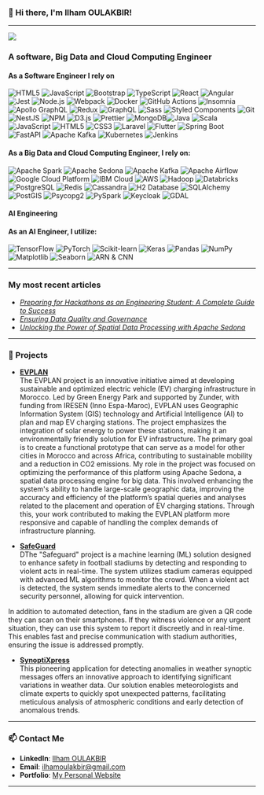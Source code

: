 ### 👋 Hi there, I'm Ilham OULAKBIR!

---

![](https://komarev.com/ghpvc/?username=cycosad&color=fb4362)

<h3>A software, Big Data and Cloud Computing Engineer</h3>
<h4>As a Software Engineer I rely on</h4>
<p> <img alt="HTML5" src="https://img.shields.io/badge/-HTML5-E34F26?style=flat-square&logo=html5&logoColor=white" /> <img alt="JavaScript" src="https://img.shields.io/badge/-javascript-f7df1c?style=flat-square&logo=javascript&logoColor=black" /> <img alt="Bootstrap" src="https://img.shields.io/badge/-bootstrap-7953b3?style=flat-square&logo=bootstrap&logoColor=white" /> <img alt="TypeScript" src="https://img.shields.io/badge/-TypeScript-007ACC?style=flat-square&logo=typescript&logoColor=white" /> <img alt="React" src="https://img.shields.io/badge/-React-45b8d8?style=flat-square&logo=react&logoColor=white" /> <img alt="Angular" src="https://img.shields.io/badge/-Angular-DD0031?style=flat-square&logo=angular&logoColor=white" /> <img alt="Jest" src="https://img.shields.io/badge/-jest-be3d19?style=flat-square&logo=jest&logoColor=white" /> <img alt="Node.js" src="https://img.shields.io/badge/-Nodejs-43853d?style=flat-square&logo=Node.js&logoColor=white" /> <img alt="Webpack" src="https://img.shields.io/badge/-Webpack-8DD6F9?style=flat-square&logo=webpack&logoColor=white" /> <img alt="Docker" src="https://img.shields.io/badge/-Docker-46a2f1?style=flat-square&logo=docker&logoColor=white" /> <img alt="GitHub Actions" src="https://img.shields.io/badge/-Github_Actions-2088FF?style=flat-square&logo=github-actions&logoColor=white" /> <img alt="Insomnia" src="https://img.shields.io/badge/-Insomnia-5849BE?style=flat-square&logo=insomnia&logoColor=white" /> <img alt="Apollo GraphQL" src="https://img.shields.io/badge/-Apollo%20GraphQL-311C87?style=flat-square&logo=apollo-graphql&logoColor=white" /> <img alt="Redux" src="https://img.shields.io/badge/-Redux-764ABC?style=flat-square&logo=redux&logoColor=white" /> <img alt="GraphQL" src="https://img.shields.io/badge/-GraphQL-E10098?style=flat-square&logo=graphql&logoColor=white" /> <img alt="Sass" src="https://img.shields.io/badge/-Sass-CC6699?style=flat-square&logo=sass&logoColor=white" /> <img alt="Styled Components" src="https://img.shields.io/badge/-Styled_Components-db7092?style=flat-square&logo=styled-components&logoColor=white" /> <img alt="Git" src="https://img.shields.io/badge/-Git-F05032?style=flat-square&logo=git&logoColor=white" /> <img alt="NestJS" src="https://img.shields.io/badge/-NestJs-ea2845?style=flat-square&logo=nestjs&logoColor=white" /> <img alt="NPM" src="https://img.shields.io/badge/-NPM-CB3837?style=flat-square&logo=npm&logoColor=white" /> <img alt="D3.js" src="https://img.shields.io/badge/-D3.js-F9A03C?style=flat-square&logo=d3.js&logoColor=white" /> <img alt="Prettier" src="https://img.shields.io/badge/-Prettier-F7B93E?style=flat-square&logo=prettier&logoColor=white" /> <img alt="MongoDB" src="https://img.shields.io/badge/-MongoDB-13aa52?style=flat-square&logo=mongodb&logoColor=white" /><img alt="Java" src="https://img.shields.io/badge/-Java-007396?style=flat-square&logo=java&logoColor=white" />
  <img alt="Scala" src="https://img.shields.io/badge/-Scala-DC322F?style=flat-square&logo=scala&logoColor=white" />
  <img alt="JavaScript" src="https://img.shields.io/badge/-JavaScript-F7DF1E?style=flat-square&logo=javascript&logoColor=black" />
  <img alt="HTML5" src="https://img.shields.io/badge/-HTML5-E34F26?style=flat-square&logo=html5&logoColor=white" />
  <img alt="CSS3" src="https://img.shields.io/badge/-CSS3-1572B6?style=flat-square&logo=css3&logoColor=white" />
  <img alt="Laravel" src="https://img.shields.io/badge/-Laravel-FF2D20?style=flat-square&logo=laravel&logoColor=white" />
  <img alt="Flutter" src="https://img.shields.io/badge/-Flutter-02569B?style=flat-square&logo=flutter&logoColor=white" />
  <img alt="Spring Boot" src="https://img.shields.io/badge/-Spring%20Boot-6DB33F?style=flat-square&logo=spring-boot&logoColor=white" /><img alt="FastAPI" src="https://img.shields.io/badge/-FastAPI-009688?style=flat-square&logo=fastapi&logoColor=white" />
  <img alt="Apache Kafka" src="https://img.shields.io/badge/-Apache%20Zookeeper-FF6F00?style=flat-square&logo=apache-zookeeper&logoColor=white" />
  <img alt="Kubernetes" src="https://img.shields.io/badge/-Kubernetes-326CE5?style=flat-square&logo=kubernetes&logoColor=white" />
  <img alt="Jenkins" src="https://img.shields.io/badge/-Jenkins-D24939?style=flat-square&logo=jenkins&logoColor=white" />
</p>
<h4>As a Big Data and Cloud Computing Engineer, I rely on:</h4> <p> <img alt="Apache Spark" src="https://img.shields.io/badge/-Apache%20Spark-E25A1C?style=flat-square&logo=apache-spark&logoColor=white" /> <img alt="Apache Sedona" src="https://img.shields.io/badge/-Apache%20Sedona-FF5733?style=flat-square&logo=apache&logoColor=white" /> <img alt="Apache Kafka" src="https://img.shields.io/badge/-Apache%20Kafka-231F20?style=flat-square&logo=apache-kafka&logoColor=white" /> <img alt="Apache Airflow" src="https://img.shields.io/badge/-Apache%20Airflow-017CEE?style=flat-square&logo=apache-airflow&logoColor=white" /> <img alt="Google Cloud Platform" src="https://img.shields.io/badge/-Google_Cloud_Platform-1a73e8?style=flat-square&logo=google-cloud&logoColor=white" /> <img alt="IBM Cloud" src="https://img.shields.io/badge/-IBM%20Cloud-1261FE?style=flat-square&logo=ibm-cloud&logoColor=white" /> <img alt="AWS" src="https://img.shields.io/badge/-AWS-232F3E?style=flat-square&logo=amazon-aws&logoColor=white" /> <img alt="Hadoop" src="https://img.shields.io/badge/-Hadoop-66CCFF?style=flat-square&logo=apache-hadoop&logoColor=white" /> <img alt="Databricks" src="https://img.shields.io/badge/-Databricks-EF4B3C?style=flat-square&logo=databricks&logoColor=white" /> <img alt="PostgreSQL" src="https://img.shields.io/badge/-PostgreSQL-336791?style=flat-square&logo=postgresql&logoColor=white" />
  <img alt="Redis" src="https://img.shields.io/badge/-Redis-DC382D?style=flat-square&logo=redis&logoColor=white" />
  <img alt="Cassandra" src="https://img.shields.io/badge/-Cassandra-1287B1?style=flat-square&logo=apache-cassandra&logoColor=white" />
  <img alt="H2 Database" src="https://img.shields.io/badge/-H2%20Database-1d7f8e?style=flat-square&logo=h2&logoColor=white" />
  <img alt="SQLAlchemy" src="https://img.shields.io/badge/-SQLAlchemy-FCC624?style=flat-square&logo=sqlalchemy&logoColor=black" />
  <img alt="PostGIS" src="https://img.shields.io/badge/-PostGIS-22B573?style=flat-square&logo=postgis&logoColor=white" />
  <img alt="Psycopg2" src="https://img.shields.io/badge/-Psycopg2-336791?style=flat-square&logo=postgresql&logoColor=white" /> <img alt="PySpark" src="https://img.shields.io/badge/-PySpark-E25A1C?style=flat-square&logo=apache-spark&logoColor=white" />
  <img alt="Keycloak" src="https://img.shields.io/badge/-Keycloak-20A1E3?style=flat-square&logo=keycloak&logoColor=white" />
  <img alt="GDAL" src="https://img.shields.io/badge/-GDAL-017BB5?style=flat-square&logo=gdal&logoColor=white" /> </p>

#### AI Engineering

<h4>As an AI Engineer, I utilize:</h4>

<p>
  <img alt="TensorFlow" src="https://img.shields.io/badge/-TensorFlow-FF6F20?style=flat-square&logo=tensorflow&logoColor=white" />
  <img alt="PyTorch" src="https://img.shields.io/badge/-PyTorch-EE4C2A?style=flat-square&logo=pytorch&logoColor=white" />
  <img alt="Scikit-learn" src="https://img.shields.io/badge/-Scikit%20Learn-F7931E?style=flat-square&logo=scikit-learn&logoColor=white" />
  <img alt="Keras" src="https://img.shields.io/badge/-Keras-D00000?style=flat-square&logo=keras&logoColor=white" />
  <img alt="Pandas" src="https://img.shields.io/badge/-Pandas-150458?style=flat-square&logo=pandas&logoColor=white" />
  <img alt="NumPy" src="https://img.shields.io/badge/-NumPy-013243?style=flat-square&logo=numpy&logoColor=white" />
  <img alt="Matplotlib" src="https://img.shields.io/badge/-Matplotlib-003DA5?style=flat-square&logo=matplotlib&logoColor=white" />
  <img alt="Seaborn" src="https://img.shields.io/badge/-Seaborn-008080?style=flat-square&logo=seaborn&logoColor=white" />  <img alt="ARN & CNN" src="https://img.shields.io/badge/-ARN%20%26%20CNN-FF5733?style=flat-square&logo=neural-network&logoColor=white" />
</p>

---
<h3>My most recent articles</h3>
<ul>
  <li><a href="https://medium.com/@ilhamoulakbir/preparing-for-hackathons-as-an-engineering-student-a-complete-guide-to-success-f95197eee19a"><i>Preparing for Hackathons as an Engineering Student: A Complete Guide to Success</i></a></li>
  <li><a href="https://ensuringdataqualityandgovernance.hashnode.dev/best-practices-for-data-engineers-ensuring-data-quality-and-governance"><i>Ensuring Data Quality and Governance</i></a></li>
  <li><a href="https://www.linkedin.com/pulse/unlocking-power-spatial-data-processing-apache-sedona-ilham-oulakbir-qdo0e/?trackingId=Aa1GoTUATraYLE0M2CMTqA%3D%3D"><i>Unlocking the Power of Spatial Data Processing with Apache Sedona</i></a></li>
</ul>

---

### 🚀 Projects

- **[EVPLAN](#)**  
  The EVPLAN project is an innovative initiative aimed at developing sustainable and optimized electric vehicle (EV) charging infrastructure in Morocco. Led by Green Energy Park and supported by Zunder, with funding from IRESEN (Inno Espa-Maroc), EVPLAN uses Geographic Information System (GIS) technology and Artificial Intelligence (AI) to plan and map EV charging stations. The project emphasizes the integration of solar energy to power these stations, making it an environmentally friendly solution for EV infrastructure. The primary goal is to create a functional prototype that can serve as a model for other cities in Morocco and across Africa, contributing to sustainable mobility and a reduction in CO2 emissions.
  My role in the project was focused on optimizing the performance of this platform using Apache Sedona, a spatial data processing engine for big data. This involved enhancing the system's ability to handle large-scale geographic data, improving the accuracy and efficiency of the platform’s spatial queries and analyses related to the placement and operation of EV charging stations. Through this, your work contributed to making the EVPLAN platform more responsive and capable of handling the complex demands of infrastructure planning.

- **[SafeGuard](https://github.com/N7-Pioneers/SafeGuard/)**  
  DThe "Safeguard" project is a machine learning (ML) solution designed to enhance safety in football stadiums by detecting and responding to violent acts in real-time. The system utilizes stadium cameras equipped with advanced ML algorithms to monitor the crowd. When a violent act is detected, the system sends immediate alerts to the concerned security personnel, allowing for quick intervention.

In addition to automated detection, fans in the stadium are given a QR code they can scan on their smartphones. If they witness violence or any urgent situation, they can use this system to report it discreetly and in real-time. This enables fast and precise communication with stadium authorities, ensuring the issue is addressed promptly.

- **[SynoptiXpress](https://github.com/Oulakbir/SynoptiXpress)**  
 This pioneering application for detecting anomalies in weather synoptic messages offers an innovative approach to identifying significant variations in weather data. Our solution enables meteorologists and climate experts to quickly spot unexpected patterns, facilitating meticulous analysis of atmospheric conditions and early detection of anomalous trends.

---

### 📫 Contact Me

- **LinkedIn**: [Ilham OULAKBIR](https://www.linkedin.com/in/ilham-oulakbir-892b50202/)
- **Email**: ilhamoulakbir@gmail.com
- **Portfolio**: [My Personal Website](https://github.com/Oulakbir)

---
